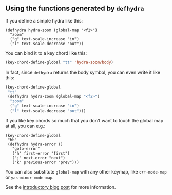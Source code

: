 ## Using the functions generated by `defhydra`

If you define a simple hydra like this:

```
(defhydra hydra-zoom (global-map "<f2>")
  "zoom"
  ("g" text-scale-increase "in")
  ("l" text-scale-decrease "out"))
```

You can bind it to a key chord like this:

```cl
(key-chord-define-global "tt" 'hydra-zoom/body)
```

In fact, since `defhydra` returns the body symbol, you can even write it like this:

```cl
(key-chord-define-global
 "tt"
 (defhydra hydra-zoom (global-map "<f2>")
  "zoom"
  ("g" text-scale-increase "in")
  ("l" text-scale-decrease "out")))
```

If you like key chords so much that you don't want to touch the global map at all, you can e.g.:

```
(key-chord-define-global
 "hh"
 (defhydra hydra-error ()
   "goto-error"
   ("h" first-error "first")
   ("j" next-error "next")
   ("k" previous-error "prev")))
```

You can also substitute `global-map` with any other keymap, like `c++-mode-map` or
`yas-minor-mode-map`.

See the [introductory blog post](http://oremacs.com/2015/01/20/introducing-hydra/) for more information.
